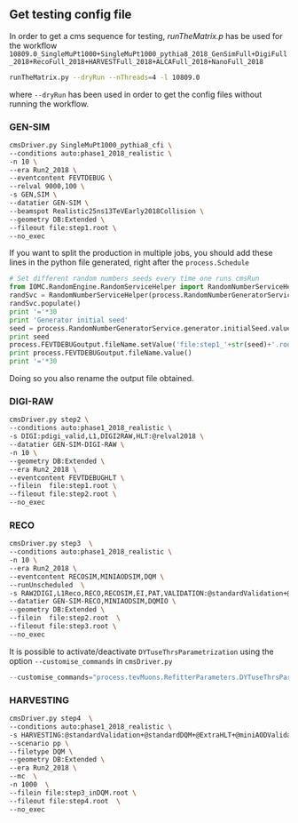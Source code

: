 ## Get testing config file

In order to get a cms sequence for testing, _runTheMatrix.p_ has be used for the workflow `10809.0_SingleMuPt1000+SingleMuPt1000_pythia8_2018_GenSimFull+DigiFull_2018+RecoFull_2018+HARVESTFull_2018+ALCAFull_2018+NanoFull_2018`


```bash
runTheMatrix.py --dryRun --nThreads=4 -l 10809.0
```

where `--dryRun` has been used in order to get the config files without running the workflow.

### GEN-SIM

```bash
cmsDriver.py SingleMuPt1000_pythia8_cfi \ 
--conditions auto:phase1_2018_realistic \
-n 10 \ 
--era Run2_2018 \
--eventcontent FEVTDEBUG \
--relval 9000,100 \
-s GEN,SIM \
--datatier GEN-SIM \
--beamspot Realistic25ns13TeVEarly2018Collision \
--geometry DB:Extended \
--fileout file:step1.root \
--no_exec
```

If you want to split the production in multiple jobs, you should add these lines in the python file generated, right after the `process.Schedule`

```python
# Set different random numbers seeds every time one runs cmsRun
from IOMC.RandomEngine.RandomServiceHelper import RandomNumberServiceHelper
randSvc = RandomNumberServiceHelper(process.RandomNumberGeneratorService)
randSvc.populate()
print '='*30
print 'Generator initial seed'
seed = process.RandomNumberGeneratorService.generator.initialSeed.value()
print seed
process.FEVTDEBUGoutput.fileName.setValue('file:step1_'+str(seed)+'.root')
print process.FEVTDEBUGoutput.fileName.value()
print '='*30
```

Doing so you also rename the output file obtained.

### DIGI-RAW

```bash
cmsDriver.py step2 \
--conditions auto:phase1_2018_realistic \
-s DIGI:pdigi_valid,L1,DIGI2RAW,HLT:@relval2018 \
--datatier GEN-SIM-DIGI-RAW \
-n 10 \
--geometry DB:Extended \
--era Run2_2018 \
--eventcontent FEVTDEBUGHLT \
--filein  file:step1.root \
--fileout file:step2.root \
--no_exec
```

### RECO

```bash
cmsDriver.py step3  \
--conditions auto:phase1_2018_realistic \
-n 10 \
--era Run2_2018 \
--eventcontent RECOSIM,MINIAODSIM,DQM \
--runUnscheduled  \
-s RAW2DIGI,L1Reco,RECO,RECOSIM,EI,PAT,VALIDATION:@standardValidation+@miniAODValidation,DQM:@standardDQM+@ExtraHLT+@miniAODDQM \
--datatier GEN-SIM-RECO,MINIAODSIM,DQMIO \
--geometry DB:Extended \
--filein  file:step2.root  \
--fileout file:step3.root \
--no_exec
```
It is possible to activate/deactivate `DYTuseThrsParametrization` using the option `--customise_commands` in `cmsDriver.py`

```python
--customise_commands="process.tevMuons.RefitterParameters.DYTuseThrsParametrization = True; process.glbTrackQual.RefitterParameters.DYTuseThrsParametrization = True"
```

### HARVESTING

```bash
cmsDriver.py step4  \
--conditions auto:phase1_2018_realistic \
-s HARVESTING:@standardValidation+@standardDQM+@ExtraHLT+@miniAODValidation+@miniAODDQM \
--scenario pp \
--filetype DQM \
--geometry DB:Extended \
--era Run2_2018 \
--mc  \
-n 1000  \
--filein file:step3_inDQM.root \
--fileout file:step4.root  \
--no_exec
```
